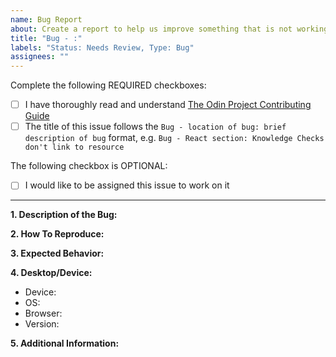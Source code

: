 ```yaml
---
name: Bug Report
about: Create a report to help us improve something that is not working correctly
title: "Bug - :"
labels: "Status: Needs Review, Type: Bug"
assignees: ""
---
```


<!-- Thank you for taking the time to submit a bug report to The Odin Project. In order to get issues closed in a reasonable amount of time, you must include a baseline of information about the bug in question. Please read this template in its entirety before filling it out to ensure that it is filled out correctly. -->

Complete the following REQUIRED checkboxes:
-   [ ] I have thoroughly read and understand [The Odin Project Contributing Guide](https://github.com/TheOdinProject/.github/blob/main/CONTRIBUTING.md)
-   [ ] The title of this issue follows the `Bug - location of bug: brief description of bug` format, e.g. `Bug - React section: Knowledge Checks don't link to resource`

The following checkbox is OPTIONAL:
<!-- Completing this checkbox does not guarantee you will be assigned this issue, but rather lets us know you are interested in working on it. -->
-   [ ] I would like to be assigned this issue to work on it

<hr>

**1. Description of the Bug:**
<!-- A clear and concise description of what the bug is. Include any screenshots that may help show the bug in action. -->


**2. How To Reproduce:**
<!--
What steps one might need to take in order to reproduce this bug, e.g.:
1. Log in
2. Visit a lesson page
3. Click the complete button
4. The complete button does not update
-->


**3. Expected Behavior:**
<!--
A brief description of what you expected to happen, e.g.:
1. Log in
2. Visit a lesson page
3. Click the complete button
4. The complete button updates correctly
 -->


**4. Desktop/Device:**
<!-- The more information you are able to provide, the better. -->
-   Device: <!-- [e.g. iPhone6] -->
-   OS: <!-- [e.g. iOS] -->
-   Browser: <!-- [e.g. chrome, safari] -->
-   Version: <!-- [e.g. 22] -->

**5. Additional Information:**
<!-- Any additional information about the bug. -->

